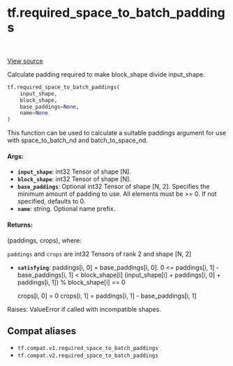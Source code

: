 <div itemscope itemtype="http://developers.google.com/ReferenceObject">
<meta itemprop="name" content="tf.required_space_to_batch_paddings" />
<meta itemprop="path" content="Stable" />
</div>

# tf.required_space_to_batch_paddings

<!-- Insert buttons and diff -->

<table class="tfo-notebook-buttons tfo-api" align="left">
</table>

<a target="_blank" href="/code/stable/tensorflow/python/ops/array_ops.py">View source</a>



Calculate padding required to make block_shape divide input_shape.

``` python
tf.required_space_to_batch_paddings(
    input_shape,
    block_shape,
    base_paddings=None,
    name=None
)
```



<!-- Placeholder for "Used in" -->

This function can be used to calculate a suitable paddings argument for use
with space_to_batch_nd and batch_to_space_nd.

#### Args:


* <b>`input_shape`</b>: int32 Tensor of shape [N].
* <b>`block_shape`</b>: int32 Tensor of shape [N].
* <b>`base_paddings`</b>: Optional int32 Tensor of shape [N, 2].  Specifies the minimum
  amount of padding to use.  All elements must be >= 0.  If not specified,
  defaults to 0.
* <b>`name`</b>: string.  Optional name prefix.


#### Returns:

(paddings, crops), where:

`paddings` and `crops` are int32 Tensors of rank 2 and shape [N, 2]

* <b>`satisfying`</b>: 
    paddings[i, 0] = base_paddings[i, 0].
    0 <= paddings[i, 1] - base_paddings[i, 1] < block_shape[i]
    (input_shape[i] + paddings[i, 0] + paddings[i, 1]) % block_shape[i] == 0

    crops[i, 0] = 0
    crops[i, 1] = paddings[i, 1] - base_paddings[i, 1]

Raises: ValueError if called with incompatible shapes.

## Compat aliases

* `tf.compat.v1.required_space_to_batch_paddings`
* `tf.compat.v2.required_space_to_batch_paddings`

